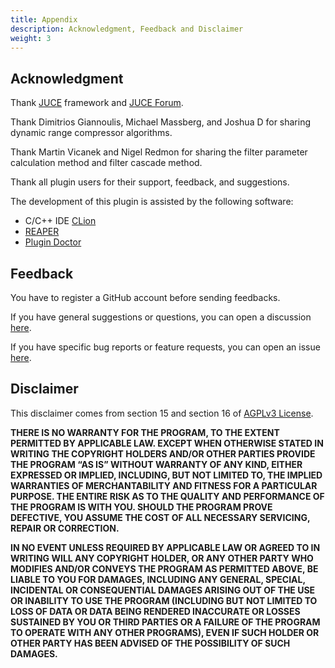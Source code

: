 ```yaml
---
title: Appendix
description: Acknowledgment, Feedback and Disclaimer
weight: 3
---
```


## Acknowledgment

Thank [JUCE](https://github.com/juce-framework/JUCE) framework and [JUCE Forum](https://forum.juce.com/).

Thank Dimitrios Giannoulis, Michael Massberg, and Joshua D for sharing dynamic range compressor algorithms.

Thank Martin Vicanek and Nigel Redmon for sharing the filter parameter calculation method and filter cascade method.

Thank all plugin users for their support, feedback, and suggestions.

The development of this plugin is assisted by the following software:

- C/C++ IDE [CLion](https://www.jetbrains.com/clion/)
- [REAPER](https://www.reaper.fm/)
- [Plugin Doctor](https://ddmf.eu/plugindoctor/)

## Feedback

You have to register a GitHub account before sending feedbacks.

If you have general suggestions or questions, you can open a discussion [here](https://github.com/ZL-Audio/ZLCompressor/discussions).

If you have specific bug reports or feature requests, you can open an issue [here](https://github.com/ZL-Audio/ZLCompressor/issues).

## Disclaimer

This disclaimer comes from section 15 and section 16 of [AGPLv3 License](https://www.gnu.org/licenses/agpl-3.0.en.html).

**THERE IS NO WARRANTY FOR THE PROGRAM, TO THE EXTENT PERMITTED BY APPLICABLE LAW. EXCEPT WHEN OTHERWISE STATED IN WRITING THE COPYRIGHT HOLDERS AND/OR OTHER PARTIES PROVIDE THE PROGRAM “AS IS” WITHOUT WARRANTY OF ANY KIND, EITHER EXPRESSED OR IMPLIED, INCLUDING, BUT NOT LIMITED TO, THE IMPLIED WARRANTIES OF MERCHANTABILITY AND FITNESS FOR A PARTICULAR PURPOSE. THE ENTIRE RISK AS TO THE QUALITY AND PERFORMANCE OF THE PROGRAM IS WITH YOU. SHOULD THE PROGRAM PROVE DEFECTIVE, YOU ASSUME THE COST OF ALL NECESSARY SERVICING, REPAIR OR CORRECTION.**

**IN NO EVENT UNLESS REQUIRED BY APPLICABLE LAW OR AGREED TO IN WRITING WILL ANY COPYRIGHT HOLDER, OR ANY OTHER PARTY WHO MODIFIES AND/OR CONVEYS THE PROGRAM AS PERMITTED ABOVE, BE LIABLE TO YOU FOR DAMAGES, INCLUDING ANY GENERAL, SPECIAL, INCIDENTAL OR CONSEQUENTIAL DAMAGES ARISING OUT OF THE USE OR INABILITY TO USE THE PROGRAM (INCLUDING BUT NOT LIMITED TO LOSS OF DATA OR DATA BEING RENDERED INACCURATE OR LOSSES SUSTAINED BY YOU OR THIRD PARTIES OR A FAILURE OF THE PROGRAM TO OPERATE WITH ANY OTHER PROGRAMS), EVEN IF SUCH HOLDER OR OTHER PARTY HAS BEEN ADVISED OF THE POSSIBILITY OF SUCH DAMAGES.**
